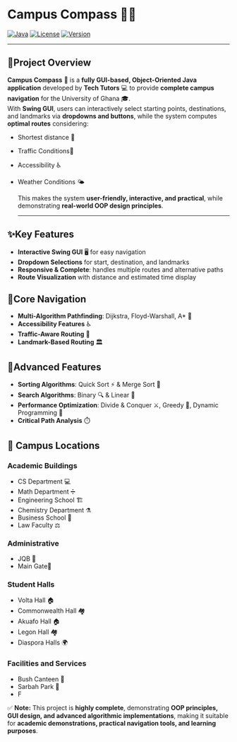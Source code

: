 # Campus Compass 🧭🏫

[![Java](https://img.shields.io/badge/Language-Java-orange?style=for-the-badge&logo=java&logoColor=white)](https://www.java.com/) 
[![License](https://img.shields.io/badge/License-Educational-blue?style=for-the-badge)](https://choosealicense.com/licenses/) 
[![Version](https://img.shields.io/badge/Version-1.0.0-green?style=for-the-badge)](https://github.com/TechTutors/CampusCompass)

---
## 🚀Project Overview
**Campus Compass** 🧭 is a **fully GUI-based, Object-Oriented Java application** developed by **Tech Tutors** 💻 to provide **complete campus navigation** for the University of Ghana 🎓.  
With **Swing GUI**, users can interactively select starting points, destinations, and landmarks via **dropdowns and buttons**, while the system computes **optimal routes** considering:  
- Shortest distance 🏃
- Traffic Conditions🚦
- Accessibility ♿
- Weather Conditions 🌤️

  This makes the system **user-friendly, interactive, and practical**, while demonstrating **real-world OOP design principles**.

  ---
 ## ✨Key Features
 - **Interactive Swing GUI** 🖥️ for easy navigation
 -  **Dropdown Selections** for start, destination, and landmarks
 -  **Responsive & Complete**: handles multiple routes and alternative paths
 -  **Route Visualization** with distance and estimated time display

## 🔹Core Navigation
 - **Multi-Algorithm Pathfinding**: Dijkstra, Floyd-Warshall, A* 📍
 - **Accessibility Features** ♿
 - **Traffic-Aware Routing** 🚦
 - **Landmark-Based Routing** 🏛️

## 🔹Advanced Features
 - **Sorting Algorithms**: Quick Sort ⚡ & Merge Sort 🔀
 - **Search Algorithms**: Binary 🔍 & Linear 📝
 - **Performance Optimization**: Divide & Conquer ⚔️, Greedy 🏹, Dynamic Programming 💾
 - **Critical Path Analysis** ⏱️

## 🏫 Campus Locations

### Academic Buildings
 - CS Department 💻
 - Math Department ➗
 - Engineering School 🏗️
 - Chemistry Department ⚗️
 - Business School 💼
 - Law Faculty ⚖️

### Administrative
 - JQB 🏢
 - Main Gate🚪

### Student Halls
 - Volta Hall 🏠
 - Commonwealth Hall 🏘️
 - Akuafo Hall 🏠
 - Legon Hall 🏘️
 - Diaspora Halls 🌍

### Facilities and Services
 - Bush Canteen 🍔
 - Sarbah Park 🌳
 - F
 

   
✅ **Note:** This project is **highly complete**, demonstrating **OOP principles, GUI design, and advanced algorithmic implementations**, making it suitable for **academic demonstrations, practical navigation tools, and learning purposes**.
   

